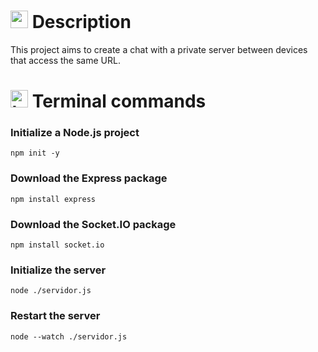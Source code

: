 # <img src="https://github.com/user-attachments/assets/caabfdf0-0f9e-44a3-8200-c6579fe87887" alt="speech bubble" width="28"> Description
This project aims to create a chat with a private server between devices that access the same URL.

# <img src="https://github.com/user-attachments/assets/2bd91f82-43a7-44c6-8fb3-eaa3ca20089e" alt="terminal screen" width="28">  Terminal commands
### Initialize a Node.js project

```
npm init -y
````

### Download the Express package

```
npm install express
```

### Download the Socket.IO package
```
npm install socket.io
```

### Initialize the server
```
node ./servidor.js
```

### Restart the server
```
node --watch ./servidor.js
```


